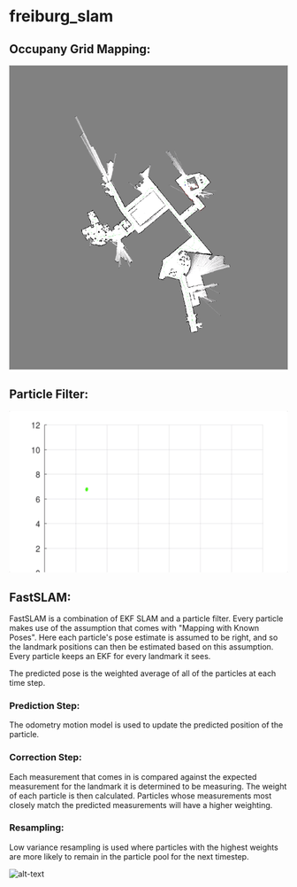 # freiburg_slam

## Occupany Grid Mapping:
![alt-text](https://github.com/flynnletford/freiburg_slam/blob/d97a54f68e2743d880635f4cb0d4fa5bf0d55c79/7_gridMapping/gridmap.gif)

## Particle Filter:
![alt-text](https://github.com/flynnletford/freiburg_slam/blob/1a904c44f8cdc826999cb86540229194e891e295/7_particleFilter/particle_filter.gif)

## FastSLAM:
FastSLAM is a combination of EKF SLAM and a particle filter. Every particle makes use of the assumption that comes with "Mapping with Known Poses". 
Here each particle's pose estimate is assumed to be right, and so the landmark positions can then be estimated based on this assumption.
Every particle keeps an EKF for every landmark it sees. 

The predicted pose is the weighted average of all of the particles at each time step.

### Prediction Step:
The odometry motion model is used to update the predicted position of the particle.

### Correction Step:
Each measurement that comes in is compared against the expected measurement for the landmark it is determined to be measuring.
The weight of each particle is then calculated. Particles whose measurements most closely match the predicted measurements will have a higher weighting.

### Resampling:
Low variance resampling is used where particles with the highest weights are more likely to remain in the particle pool for the next timestep.

![alt-text](https://github.com/flynnletford/freiburg_slam/blob/4c9aef9ae88b47e9ae1e3531acbf27f195b9fe12/8_fastSLAM/fastSLAM.gif)
